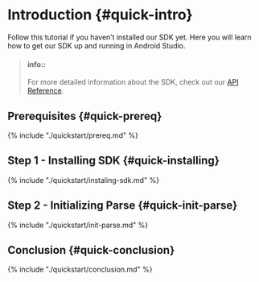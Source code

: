 # Introduction {#quick-intro}

Follow this tutorial if you haven’t installed our SDK yet.
Here you will learn how to get our SDK up and running in Android Studio.

> #### info::
> For more detailed information about the SDK, check out our [API Reference](http://parseplatform.org/Parse-SDK-Android/api/ "Parse-SDK-Android").

## Prerequisites {#quick-prereq}
{% include "./quickstart/prereq.md" %}

## Step 1 - Installing SDK {#quick-installing}
{% include "./quickstart/instaling-sdk.md" %}

## Step 2 - Initializing Parse {#quick-init-parse}
{% include "./quickstart/init-parse.md" %}

## Conclusion {#quick-conclusion}
{% include "./quickstart/conclusion.md" %}
